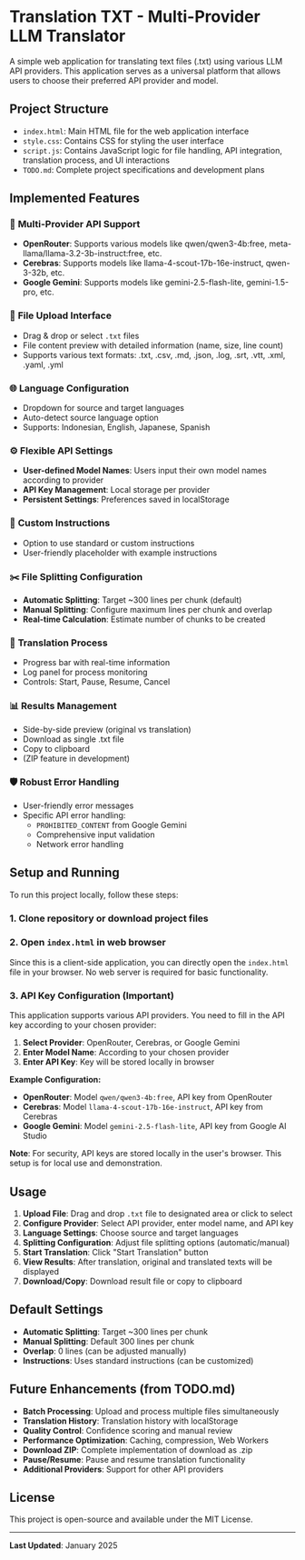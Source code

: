 # Translation TXT - Multi-Provider LLM Translator

A simple web application for translating text files (.txt) using various LLM API providers. This application serves as a universal platform that allows users to choose their preferred API provider and model.

## Project Structure

- `index.html`: Main HTML file for the web application interface
- `style.css`: Contains CSS for styling the user interface
- `script.js`: Contains JavaScript logic for file handling, API integration, translation process, and UI interactions
- `TODO.md`: Complete project specifications and development plans

## Implemented Features

### 🔌 **Multi-Provider API Support**
- **OpenRouter**: Supports various models like qwen/qwen3-4b:free, meta-llama/llama-3.2-3b-instruct:free, etc.
- **Cerebras**: Supports models like llama-4-scout-17b-16e-instruct, qwen-3-32b, etc.
- **Google Gemini**: Supports models like gemini-2.5-flash-lite, gemini-1.5-pro, etc.

### 📁 **File Upload Interface**
- Drag & drop or select `.txt` files
- File content preview with detailed information (name, size, line count)
- Supports various text formats: .txt, .csv, .md, .json, .log, .srt, .vtt, .xml, .yaml, .yml

### 🌐 **Language Configuration**
- Dropdown for source and target languages
- Auto-detect source language option
- Supports: Indonesian, English, Japanese, Spanish

### ⚙️ **Flexible API Settings**
- **User-defined Model Names**: Users input their own model names according to provider
- **API Key Management**: Local storage per provider
- **Persistent Settings**: Preferences saved in localStorage

### 📝 **Custom Instructions**
- Option to use standard or custom instructions
- User-friendly placeholder with example instructions

### ✂️ **File Splitting Configuration**
- **Automatic Splitting**: Target ~300 lines per chunk (default)
- **Manual Splitting**: Configure maximum lines per chunk and overlap
- **Real-time Calculation**: Estimate number of chunks to be created

### 🚀 **Translation Process**
- Progress bar with real-time information
- Log panel for process monitoring
- Controls: Start, Pause, Resume, Cancel

### 📊 **Results Management**
- Side-by-side preview (original vs translation)
- Download as single .txt file
- Copy to clipboard
- (ZIP feature in development)

### 🛡️ **Robust Error Handling**
- User-friendly error messages
- Specific API error handling:
  - `PROHIBITED_CONTENT` from Google Gemini
  - Comprehensive input validation
  - Network error handling

## Setup and Running

To run this project locally, follow these steps:

### 1. **Clone repository or download project files**

### 2. **Open `index.html` in web browser**

Since this is a client-side application, you can directly open the `index.html` file in your browser. No web server is required for basic functionality.

### 3. **API Key Configuration (Important)**

This application supports various API providers. You need to fill in the API key according to your chosen provider:

1. **Select Provider**: OpenRouter, Cerebras, or Google Gemini
2. **Enter Model Name**: According to your chosen provider
3. **Enter API Key**: Key will be stored locally in browser

**Example Configuration:**
- **OpenRouter**: Model `qwen/qwen3-4b:free`, API key from OpenRouter
- **Cerebras**: Model `llama-4-scout-17b-16e-instruct`, API key from Cerebras
- **Google Gemini**: Model `gemini-2.5-flash-lite`, API key from Google AI Studio

**Note**: For security, API keys are stored locally in the user's browser. This setup is for local use and demonstration.

## Usage

1. **Upload File**: Drag and drop `.txt` file to designated area or click to select
2. **Configure Provider**: Select API provider, enter model name, and API key
3. **Language Settings**: Choose source and target languages
4. **Splitting Configuration**: Adjust file splitting options (automatic/manual)
5. **Start Translation**: Click "Start Translation" button
6. **View Results**: After translation, original and translated texts will be displayed
7. **Download/Copy**: Download result file or copy to clipboard

## Default Settings

- **Automatic Splitting**: Target ~300 lines per chunk
- **Manual Splitting**: Default 300 lines per chunk
- **Overlap**: 0 lines (can be adjusted manually)
- **Instructions**: Uses standard instructions (can be customized)

## Future Enhancements (from TODO.md)

- **Batch Processing**: Upload and process multiple files simultaneously
- **Translation History**: Translation history with localStorage
- **Quality Control**: Confidence scoring and manual review
- **Performance Optimization**: Caching, compression, Web Workers
- **Download ZIP**: Complete implementation of download as .zip
- **Pause/Resume**: Pause and resume translation functionality
- **Additional Providers**: Support for other API providers

## License

This project is open-source and available under the MIT License.

---

**Last Updated**: January 2025